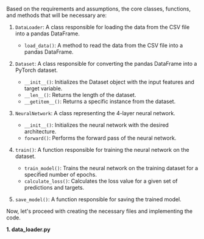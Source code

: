 Based on the requirements and assumptions, the core classes, functions, and methods that will be necessary are:

1. `DataLoader`: A class responsible for loading the data from the CSV file into a pandas DataFrame.
   - `load_data()`: A method to read the data from the CSV file into a pandas DataFrame.

2. `Dataset`: A class responsible for converting the pandas DataFrame into a PyTorch dataset.
   - `__init__()`: Initializes the Dataset object with the input features and target variable.
   - `__len__()`: Returns the length of the dataset.
   - `__getitem__()`: Returns a specific instance from the dataset.

3. `NeuralNetwork`: A class representing the 4-layer neural network.
   - `__init__()`: Initializes the neural network with the desired architecture.
   - `forward()`: Performs the forward pass of the neural network.

4. `train()`: A function responsible for training the neural network on the dataset.
   - `train_model()`: Trains the neural network on the training dataset for a specified number of epochs.
   - `calculate_loss()`: Calculates the loss value for a given set of predictions and targets.

5. `save_model()`: A function responsible for saving the trained model.

Now, let's proceed with creating the necessary files and implementing the code.

**1. data_loader.py**

